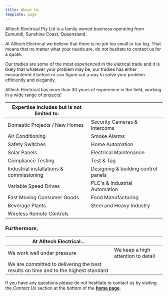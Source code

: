 ```yaml
---
title: About Us
template: page
---
```


Alltech Electrical Pty Ltd is a family owned business operating from Eumundi, Sunshine Coast, Queensland.

At Alltech Electrical we believe that there is no job too small or too big.
That means that no matter what your needs are, do not hesitate to contact us for a quote.

Our tradies are some of the most experienced in the eletrical trade and it is likely that whatever your problem may be,
our tradies has either encountered it before or can figure out a way to solve your problem efficiently and elegantly.

Alltech Electrical has more than 30 years of experience in the field, working in a wide range of projects!

| Expertise includes but is not limited to: |                                     |
| ----------------------------------------- | ----------------------------------- |
| Domestic Projects / New Homes             | Security Cameras & Intercoms        |
| Air Conditioning                          | Smoke Alarms                        |
| Safety Switches                           | Home Automation                     |
| Solar Panels                              | Electrical Maintenance              |
| Compliance Testing                        | Test & Tag                          |
| Industrial installations & commissioning  | Designing & building control panels |
| Variable Speed Drives                     | PLC's & Industrial Automation       |
| Fast Moving Consumer Goods                | Food Manufacturing                  |
| Beverage Plants                           | Steel and Heavy Industry            |
| Wireless Remote Controls                  |                                     |

### Furthermore,

| At Alltech Electrical...                                                            |                                    |
| ----------------------------------------------------------------------------------- | ---------------------------------- |
| We work well under pressure                                                         | We keep a high attention to detail |
| We are committed to delivering the best results on time and to the highest standard |                                    |

If you have any questions please do not hestitate to contact us by visiting the _Contact Us_ section at the bottom of the **[home page](/)**.

